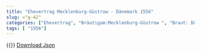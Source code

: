 ```yaml
---
title: "Ehevertrag Mecklenburg-Güstrow - Dänemark 1556"
slug: ="g-42"
categories: ["Ehevertrag", "Bräutigam:Mecklenburg-Güstrow ", "Braut: Dänemark", "Eheschließung vollzogen?:Ja", "verschiedenkonfessionelle Ehe?:Nein", "Dynastie Bräutigam:Mecklenburg", "Akteur Bräutigam:Mecklenburg", "Akteur Braut:Oldenburg (Dänemark)", "Textbezug?:nein", "Ständisch?:nein", "Ratifikation?:ja", "Sonstiges?:ja", "Bräutigam:Mecklenburg-Güstrow ", "Braut: Dänemark"]
tags: [ "1556"]
---
```

<!--more-->
{{<v201>}}
[Download Json](/vertraege/vertrag-42.json)
